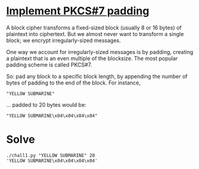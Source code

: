 # [Implement PKCS#7 padding](https://cryptopals.com/sets/2/challenges/9)

A block cipher transforms a fixed-sized block (usually 8 or 16 bytes) of plaintext into ciphertext. But we almost never want to transform a single block; we encrypt irregularly-sized messages.

One way we account for irregularly-sized messages is by padding, creating a plaintext that is an even multiple of the blocksize. The most popular padding scheme is called PKCS#7.

So: pad any block to a specific block length, by appending the number of bytes of padding to the end of the block. For instance,

```
"YELLOW SUBMARINE"
```

... padded to 20 bytes would be:

```
"YELLOW SUBMARINE\x04\x04\x04\x04"
```

# Solve

```
./chall1.py "YELLOW SUBMARINE" 20
'YELLOW SUBMARINE\x04\x04\x04\x04'
```
